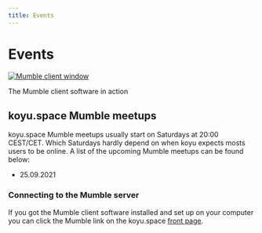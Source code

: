 ```yaml
---
title: Events
---
```


# Events

<div id="right">

[![Mumble client window](https://www.mumble.info/client-screenshots/connected.png)](https://www.mumble.info/client-screenshots/connected.png)
<figcaption>The Mumble client software in action</figcaption>

</div>

## koyu.space Mumble meetups

koyu.space Mumble meetups usually start on Saturdays at 20:00 CEST/CET. Which Saturdays hardly depend on when koyu expects mosts users to be online. A list of the upcoming Mumble meetups can be found below:

* 25.09.2021

### Connecting to the Mumble server

If you got the Mumble client software installed and set up on your computer you can click the Mumble link on the koyu.space [front page](https://koyu.space/about).